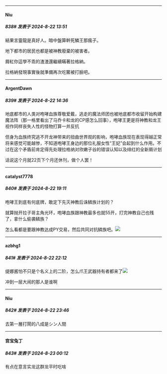 ﻿
*****

####  Niu  
##### 838#       发表于 2024-8-22 13:51

結果言靈龍是真好人。暗中盤算幹死鱗王那瘋子。

地下都市的居民也都是被神教廢棄的被害者。

屑紅你這學不乖的渣渣還繼續瞞著拉格納。

拉格納發現事實後就準備再次吃鱉被打臉吧。


*****

####  ArgentDawn  
##### 839#       发表于 2024-8-22 14:36

地底都市的人类对咆哮血族尊敬爱戴，逃走的魔法师团也被地底都市收留开始构建魔法阵（那一格里看出了马乔卡和龙的CP感怎么回事），咆哮王更是将神教和龙王视作同样丧失人性的怪物打算一并反抗

但身为血族终究逃不开龙神带来的扭曲世界观的影响，咆哮血族现在表现得越正常将来感觉可能越惨，不知道咆哮王身边的那位礼服女性“王妃”会起到什么作用。不过在这个矛盾前肯定得先处理拉格纳对欣嫩子谷的错误认知以及绯红的全新屑计划

话说这个月就22页下个月还休刊，做个人罢！


*****

####  catalyst7778  
##### 840#       发表于 2024-8-22 19:11

咆哮王到底有何底牌，敢定下先灭神教后诛鳞族计划的？

就算抛开拉子哥主角光环，咆哮血族跟神教最多也就55开，打完神教自己也残了，拿什么偷袭鳞族？

怎么看都是要跟神教达成PY交易，然后共同对抗鳞族吧。<img src="https://static.saraba1st.com/image/smiley/face2017/049.png" referrerpolicy="no-referrer">


*****

####  azbhg1  
##### 841#       发表于 2024-8-22 22:12

缇娜酱怕不只是个名义上的二阶，怎么爪王武器持有者都来了<img src="https://static.saraba1st.com/image/smiley/face2017/067.png" referrerpolicy="no-referrer">

冲到一层大闹的那人是谁啊


*****

####  Niu  
##### 842#       发表于 2024-8-22 23:46

去第一層打鬧的八成是シン人間


*****

####  宫宝兔丁  
##### 843#       发表于 2024-8-23 00:12

有点在意言实龙这群龙平时吃啥

